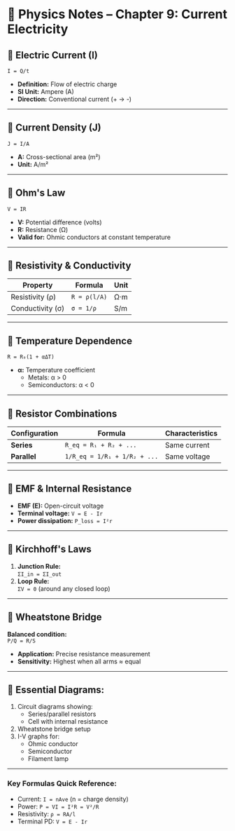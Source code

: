 # 🔋 Physics Notes – Chapter 9: Current Electricity


## 📍 Electric Current (I)
`I = Q/t`  
- **Definition:** Flow of electric charge  
- **SI Unit:** Ampere (A)  
- **Direction:** Conventional current (+ → -)  

---

## 📍 Current Density (J)
`J = I/A`  
- **A:** Cross-sectional area (m²)  
- **Unit:** A/m²  

---

## 📍 Ohm's Law
`V = IR`  
- **V:** Potential difference (volts)  
- **R:** Resistance (Ω)  
- **Valid for:** Ohmic conductors at constant temperature  

---

## 📍 Resistivity & Conductivity
| Property | Formula | Unit |
|----------|---------|------|
| Resistivity (ρ) | `R = ρ(l/A)` | Ω·m |
| Conductivity (σ) | `σ = 1/ρ` | S/m |

---

## 📍 Temperature Dependence
`R = R₀(1 + αΔT)`  
- **α:** Temperature coefficient  
  - Metals: α > 0  
  - Semiconductors: α < 0  

---

## 📍 Resistor Combinations
| Configuration | Formula | Characteristics |
|--------------|---------|-----------------|
| **Series** | `R_eq = R₁ + R₂ + ...` | Same current |
| **Parallel** | `1/R_eq = 1/R₁ + 1/R₂ + ...` | Same voltage |

---

## 📍 EMF & Internal Resistance
- **EMF (E):** Open-circuit voltage  
- **Terminal voltage:** `V = E - Ir`  
- **Power dissipation:** `P_loss = I²r`  

---

## 📍 Kirchhoff's Laws
1. **Junction Rule:**  
   `ΣI_in = ΣI_out`  
2. **Loop Rule:**  
   `ΣV = 0` (around any closed loop)  

---

## 📍 Wheatstone Bridge
**Balanced condition:**  
`P/Q = R/S`  
- **Application:** Precise resistance measurement  
- **Sensitivity:** Highest when all arms ≈ equal  

---

## 📝 Essential Diagrams:
1. Circuit diagrams showing:
   - Series/parallel resistors
   - Cell with internal resistance
2. Wheatstone bridge setup
3. I-V graphs for:
   - Ohmic conductor
   - Semiconductor
   - Filament lamp

---

### Key Formulas Quick Reference:
- Current: `I = nAve` (n = charge density)
- Power: `P = VI = I²R = V²/R`
- Resistivity: `ρ = RA/l`
- Terminal PD: `V = E - Ir`